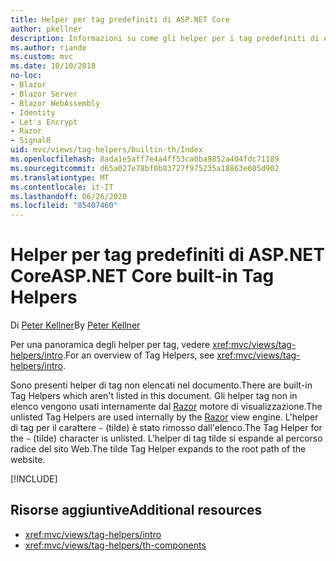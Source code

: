```yaml
---
title: Helper per tag predefiniti di ASP.NET Core
author: pkellner
description: Informazioni su come gli helper per i tag predefiniti di ASP.NET Core sono utili per incrementare la produttività.
ms.author: riande
ms.custom: mvc
ms.date: 10/10/2018
no-loc:
- Blazor
- Blazor Server
- Blazor WebAssembly
- Identity
- Let's Encrypt
- Razor
- SignalR
uid: mvc/views/tag-helpers/builtin-th/Index
ms.openlocfilehash: 8ada1e5aff7e4a4ff53ca0ba9852a404fdc71189
ms.sourcegitcommit: d65a027e78bf0b83727f975235a18863e685d902
ms.translationtype: MT
ms.contentlocale: it-IT
ms.lasthandoff: 06/26/2020
ms.locfileid: "85407460"
---
```

# <a name="aspnet-core-built-in-tag-helpers"></a><span data-ttu-id="f4e50-103">Helper per tag predefiniti di ASP.NET Core</span><span class="sxs-lookup"><span data-stu-id="f4e50-103">ASP.NET Core built-in Tag Helpers</span></span>

<span data-ttu-id="f4e50-104">Di [Peter Kellner](https://peterkellner.net)</span><span class="sxs-lookup"><span data-stu-id="f4e50-104">By [Peter Kellner](https://peterkellner.net)</span></span>

<span data-ttu-id="f4e50-105">Per una panoramica degli helper per tag, vedere <xref:mvc/views/tag-helpers/intro>.</span><span class="sxs-lookup"><span data-stu-id="f4e50-105">For an overview of Tag Helpers, see <xref:mvc/views/tag-helpers/intro>.</span></span>

<span data-ttu-id="f4e50-106">Sono presenti helper di tag non elencati nel documento.</span><span class="sxs-lookup"><span data-stu-id="f4e50-106">There are built-in Tag Helpers which aren't listed in this document.</span></span> <span data-ttu-id="f4e50-107">Gli helper tag non in elenco vengono usati internamente dal [Razor](xref:mvc/views/razor) motore di visualizzazione.</span><span class="sxs-lookup"><span data-stu-id="f4e50-107">The unlisted Tag Helpers are used internally by the [Razor](xref:mvc/views/razor) view engine.</span></span> <span data-ttu-id="f4e50-108">L'helper di tag per il carattere `~` (tilde) è stato rimosso dall'elenco.</span><span class="sxs-lookup"><span data-stu-id="f4e50-108">The Tag Helper for the `~` (tilde) character is unlisted.</span></span> <span data-ttu-id="f4e50-109">L'helper di tag tilde si espande al percorso radice del sito Web.</span><span class="sxs-lookup"><span data-stu-id="f4e50-109">The tilde Tag Helper expands to the root path of the website.</span></span>

[!INCLUDE[](~/includes/built-in-TH.md)]

## <a name="additional-resources"></a><span data-ttu-id="f4e50-110">Risorse aggiuntive</span><span class="sxs-lookup"><span data-stu-id="f4e50-110">Additional resources</span></span>

* <xref:mvc/views/tag-helpers/intro>
* <xref:mvc/views/tag-helpers/th-components>
